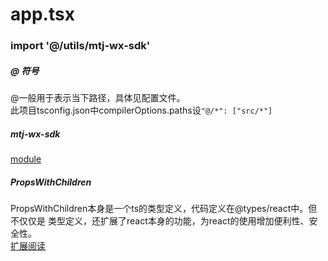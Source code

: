 # app.tsx
### import '@/utils/mtj-wx-sdk'
##### @ 符号
@一般用于表示当下路径，具体见配置文件。  
此项目tsconfig.json中compilerOptions.paths设```"@/*": ["src/*"]```
##### mtj-wx-sdk
[module](./modules.md#mtj-wx-sdk)
##### PropsWithChildren
PropsWithChildren本身是一个ts的类型定义，代码定义在@types/react中。但不仅仅是
类型定义，还扩展了react本身的功能，为react的使用增加便利性、安全性。  
[扩展阅读](./general.md#js版本react-vs-ts版本react)